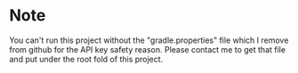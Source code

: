 # Note
You can't run this project without the "gradle.properties" file which I remove from github for the API key safety reason. Please contact me to get that file and put under the root fold of this project.